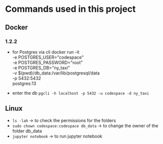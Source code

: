 # Commands used in this project

## Docker
### 1.2.2
* for Postgres via cli
docker run -it \
    -e POSTGRES_USER="codespace" \
    -e POSTGRES_PASSWORD="root" \
    -e POSTGRES_DB="ny_taxi" \
    -v $(pwd)/db_data:/var/lib/postgresql/data \
    -p 5432:5432 \
postgres:13

* enter the db
`pgcli -h localhost -p 5432 -u codespace -d ny_taxi`

## Linux
* `ls -lah` -> to check the permissions for the folders
* `sudo chown codespace:codespace db_data` -> to change the owner of the folder db_data
* `jupyter notebook` -> to run jupyter notebook